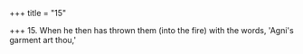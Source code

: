 +++
title = "15"

+++
15. When he then has thrown them (into the fire) with the words, 'Agni's garment art thou,'
